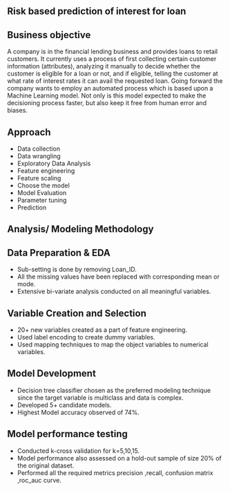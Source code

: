 ## Risk based prediction of interest for loan
## Business objective
A company is in the financial lending business and provides loans to retail customers. It currently uses a process of first collecting certain customer information (attributes), analyzing it manually to decide whether the customer is eligible for a loan or not, and if eligible, telling the customer at what rate of interest rates it can avail the requested loan. Going forward the company wants to employ an automated process which is based upon a Machine Learning model. Not only is this model expected to make the decisioning process faster, but also keep it free from human error and biases.

## Approach
- Data collection
- Data wrangling
- Exploratory Data Analysis
- Feature engineering
- Feature scaling
- Choose the model
- Model Evaluation
- Parameter tuning
- Prediction
## Analysis/ Modeling Methodology
## Data Preparation & EDA
- Sub-setting is done by removing Loan_ID.
- All the missing values have been replaced with corresponding mean or mode.
- Extensive bi-variate analysis conducted on all meaningful variables.
## Variable Creation and Selection
- 20+ new variables created as a part of feature engineering.
- Used label encoding to create dummy variables.
- Used mapping techniques to map the object variables to numerical variables.
## Model Development
- Decision tree classifier chosen as the preferred modeling technique since the target variable is multiclass and data is complex.
- Developed 5+ candidate models.
- Highest Model accuracy observed of 74%.
## Model performance testing
- Conducted k-cross validation for k=5,10,15.
- Model performance also assessed on a hold-out sample of size 20% of the original dataset.
- Performed all the required metrics precision ,recall, confusion matrix ,roc_auc curve.

